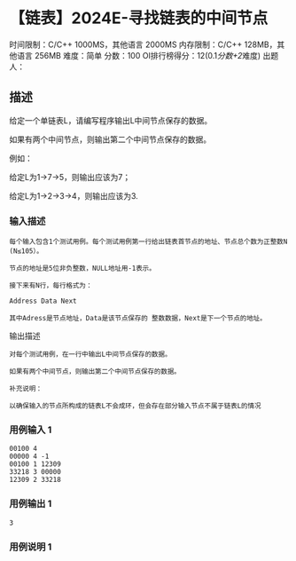 # 【链表】2024E-寻找链表的中间节点
 
时间限制：C/C++ 1000MS，其他语言 2000MS
内存限制：C/C++ 128MB，其他语言 256MB
难度：简单
分数：100 OI排行榜得分：12(0.1*分数+2*难度)
出题人：

## 描述

给定一个单链表L，请编写程序输出L中间节点保存的数据。

如果有两个中间节点，则输出第二个中间节点保存的数据。



例如：

给定L为1→7→5，则输出应该为7；

给定L为1→2→3→4，则输出应该为3.

### 输入描述


	每个输入包含1个测试用例。每个测试用例第一行给出链表首节点的地址、节点总个数为正整数N (N≤105）。

	节点的地址是5位非负整数，NULL地址用-1表示。

	接下来有N行，每行格式为：

	Address Data Next 

	其中Adress是节点地址，Data是该节点保存的 整数数据，Next是下一个节点的地址。
输出描述


	对每个测试用例，在一行中输出L中间节点保存的数据。

	如果有两个中间节点，则输出第二个中间节点保存的数据。

	补充说明：

	以确保输入的节点所构成的链表L不会成环，但会存在部分输入节点不属于链表L的情况
### 用例输入 1 
```
00100 4
00000 4 -1
00100 1 12309
33218 3 00000
12309 2 33218
```
### 用例输出 1 
```
3
```
### 用例说明 1 

